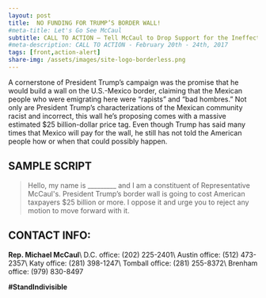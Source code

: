 ```yaml
---
layout: post
title:  NO FUNDING FOR TRUMP’S BORDER WALL!
#meta-title: Let's Go See McCaul
subtitle: CALL TO ACTION – Tell McCaul to Drop Support for the Ineffective Border Wall
#meta-description: CALL TO ACTION - February 20th - 24th, 2017
tags: [front,action-alert]
share-img: /assets/images/site-logo-borderless.png
---
```


A cornerstone of President Trump’s campaign was the promise that he would build a wall on the U.S.-Mexico border, claiming that the Mexican people who were emigrating here were “rapists” and “bad hombres.” Not only are President Trump’s characterizations of the Mexican community racist and incorrect, this wall he’s proposing comes with a massive estimated $25 billion-dollar price tag. Even though Trump has said many times that Mexico will pay for the wall, he still has not told the American people how or when that could possibly happen.

## SAMPLE SCRIPT
>Hello, my name is &#95;&#95;&#95;&#95;&#95;&#95;&#95;&#95;&#95; and I am a constituent of Representative McCaul's. President Trump’s border wall is going to cost American taxpayers $25 billion or more. I oppose it and urge you to reject any motion to move forward with it.

## CONTACT INFO:

**Rep. Michael McCaul**\\
D.C. office: (202) 225-2401\\
Austin office: (512) 473-2357\\
Katy office: (281) 398-1247\\
Tomball office: (281) 255-8372\\
Brenham office: (979) 830-8497

**#StandIndivisible**
